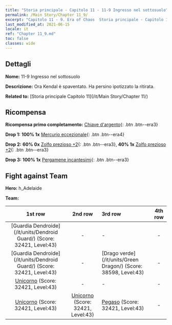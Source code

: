 ```yaml
---
title: "Storia principale - Capitolo 11 - 11-9 Ingresso nel sottosuolo"
permalink: /Main Story/Chapter 11_9/
excerpt: "Capitolo 11 - 9. Era of Chaos  Storia principale - Capitolo 11_9. 11-9 Ingresso nel sottosuolo"
last_modified_at: 2021-06-15
locale: it
ref: "Chapter 11_9.md"
toc: false
classes: wide
---
```


## Dettagli

 **Nome:** 11-9 Ingresso nel sottosuolo

 **Descrizione:** Ora Kendal è spaventato. Ha persino ipotizzato la ritirata.

 **Related to:** [Storia principale Capitolo 11](/it/Main Story/Chapter 11/)

## Ricompensa

 **Ricompensa primo completamento:** [Chiave d'argento](/ItemsIT/con_693/){: .btn .btn--era3}

 **Drop 1:** **100% 1x** [Mercurio eccezionale](/ItemsIT/mat_35/){: .btn .btn--era4}

 **Drop 2:** **60% 0x** [Zolfo prezioso +2](/ItemsIT/mat_29/){: .btn .btn--era3}, **40% 1x** [Zolfo prezioso +2](/ItemsIT/mat_29/){: .btn .btn--era3}

 **Drop 3:** **100% 1x** [Pergamene incantesimi](/ItemsIT/con_694/){: .btn .btn--era3}


## Fight against Team
 **Hero:** h_Adelaide

 **Team:**


  | 1st row | 2nd row | 3rd row | 4th row |
  |:----:|:----:|:----|:----:|
  | [Guardia Dendroide](/it/units/Dendroid Guard/) (Score: 32421, Level:43)  | - | - | - |
  | [Guardia Dendroide](/it/units/Dendroid Guard/) (Score: 32421, Level:43)  | - | [Drago verde](/it/units/Green Dragon/) (Score: 38598, Level:43)  | - |
  | [Unicorno](/it/units/Unicorn/) (Score: 32421, Level:43)  | - | - | - |
  | [Unicorno](/it/units/Unicorn/) (Score: 32421, Level:43)  | [Unicorno](/it/units/Unicorn/) (Score: 32421, Level:43)  | [Pegaso](/it/units/Pegasus/) (Score: 32421, Level:43)  | - |


